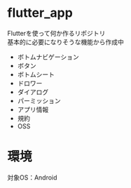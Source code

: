 # flutter_app

Flutterを使って何か作るリポジトリ  
基本的に必要になりそうな機能から作成中
- ボトムナビゲーション
- ボタン
- ボトムシート
- ドロワー
- ダイアログ
- パーミッション
- アプリ情報
- 規約
- OSS

# 環境
対象OS：Android
